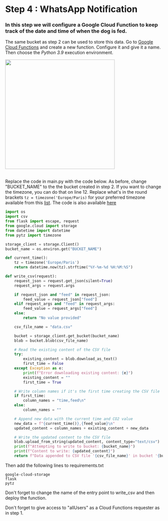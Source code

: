 # Step 4 : WhatsApp Notification

### In this step we will configure a Google Cloud Function to keep track of the date and time of when the dog is fed. 

The same bucket as step 2 can be used to store this data. Go to [Google Cloud Functions](https://console.cloud.google.com/functions) and create a new function. Configure it and give it a name. Then choose the *Python 3.9* execution environment.

<img height=350 src="https://github.com/stefarine/smart_food_dispenser/assets/57952280/e23a0a70-1206-449e-9930-b75863aa637d">
</br></br>

Replace the code in main.py with the code below. As before, change "BUCKET_NAME" to the the bucket created in step 2. If you want to change the timezone, you can do that on line 12. Replace what's in the round brackets `tz = timezone('Europe/Paris)` for your preferred timezone available from this [list](https://gist.github.com/heyalexej/8bf688fd67d7199be4a1682b3eec7568). The code is also available [here](..)

```python
import os
import csv
from flask import escape, request
from google.cloud import storage
from datetime import datetime
from pytz import timezone

storage_client = storage.Client()
bucket_name = os.environ.get("BUCKET_NAME")

def current_time():
    tz = timezone('Europe/Paris')
    return datetime.now(tz).strftime("%Y-%m-%d %H:%M:%S")

def write_csv(request):
    request_json = request.get_json(silent=True)
    request_args = request.args

    if request_json and "feed" in request_json:
        feed_value = request_json["feed"]
    elif request_args and "feed" in request_args:
        feed_value = request_args["feed"]
    else:
        return "No value provided"

    csv_file_name = "data.csv"

    bucket = storage_client.get_bucket(bucket_name)
    blob = bucket.blob(csv_file_name)

    # Read the existing content of the CSV file
    try:
        existing_content = blob.download_as_text()
        first_time = False
    except Exception as e:
        print(f"Error downloading existing content: {e}")
        existing_content = ""
        first_time = True

    # Write column names if it's the first time creating the CSV file
    if first_time:
        column_names = "time,feed\n"
    else:
        column_names = ""

    # Append new data with the current time and CO2 value
    new_data = f"{current_time()},{feed_value}\n"
    updated_content = column_names + existing_content + new_data

    # Write the updated content to the CSV file
    blob.upload_from_string(updated_content, content_type="text/csv")
    print(f"Attempting to write to bucket: {bucket_name}")
    print(f"Content to write: {updated_content}")
    return f"Data appended to CSV file '{csv_file_name}' in bucket '{bucket_name}'."
``` 
Then add the following lines to requirements.txt
```
google-cloud-storage
flask
pytz
```
Don't forget to change the name of the entry point to write_csv and then deploy the function.

Don't forget to give access to "allUsers" as a Cloud Functions requester as in step 1.</br></br>
      
